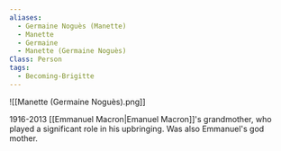 ```yaml
---
aliases:
  - Germaine Noguès (Manette)
  - Manette
  - Germaine
  - Manette (Germaine Noguès)
Class: Person
tags:
  - Becoming-Brigitte
---
```

![[Manette (Germaine Noguès).png]]

1916-2013
[[Emmanuel Macron|Emanuel Macron]]'s grandmother, who played a significant role in his upbringing. Was also Emmanuel's god mother.